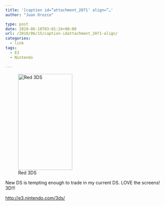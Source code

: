 ```yaml
---
title: '[caption id=”attachment_2071″ align=”…'
author: "Juan Orozco" 

type: post
date: 2010-06-16T03:01:24+00:00
url: /2010/06/15/caption-idattachment_2071-align/
categories:
  - link
tags:
  - E3
  - Nintendo

---
```

<figure id="attachment_2071" aria-describedby="caption-attachment-2071" style="width: 169px" class="wp-caption alignright"><img src="https://i2.wp.com/iam.juano.info/files/2010/06/featured_hardware2-169x300.jpg?resize=169%2C300" alt="Red 3DS" title="Red 3DS" width="169" height="300" class="size-medium wp-image-2071" data-recalc-dims="1" /><figcaption id="caption-attachment-2071" class="wp-caption-text">Red 3DS</figcaption></figure>
  
New DS is tempting enough to trade in my current DS. LOVE the screens! 3D!!!
  
http://e3.nintendo.com/3ds/